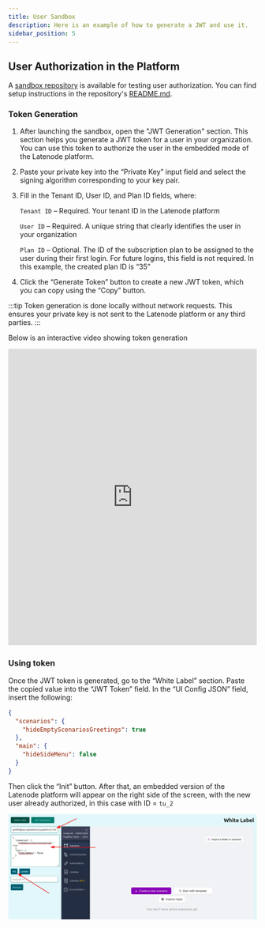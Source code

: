 ```yaml
---
title: User Sandbox
description: Here is an example of how to generate a JWT and use it.
sidebar_position: 5
---
```


## User Authorization in the Platform

A [sandbox repository](https://github.com/garkavenko-latenode/whitelabel-example) is available for testing user authorization. You can find setup instructions in the repository's [README.md](http://README.md).

### Token Generation

1. After launching the sandbox, open the "JWT Generation" section. This section helps you generate a JWT token for a user in your organization. You can use this token to authorize the user in the embedded mode of the Latenode platform.
2. Paste your private key into the “Private Key” input field and select the signing algorithm corresponding to your key pair.
3. Fill in the Tenant ID, User ID, and Plan ID fields, where:

   `Tenant ID` – Required. Your tenant ID in the Latenode platform

   `User ID` – Required. A unique string that clearly identifies the user in your organization

   `Plan ID` – Optional. The ID of the subscription plan to be assigned to the user during their first login. For future logins, this field is not required. In this example, the created plan ID is “35”

4. Click the “Generate Token” button to create a new JWT token, which you can copy using the “Copy” button.

:::tip
Token generation is done locally without network requests. This ensures your private key is not sent to the Latenode platform or any third parties.
:::

Below is an interactive video showing token generation

<iframe
  src="https://app.arcade.software/share/euGSV7RHF9Z9KI5NWXgo"
  width="100%"
  height="600"
  frameBorder="0"
  allowFullScreen
></iframe>

### Using token

Once the JWT token is generated, go to the “White Label” section. Paste the copied value into the “JWT Token” field. In the “UI Config JSON” field, insert the following:

```json
{
  "scenarios": {
    "hideEmptyScenariosGreetings": true
  },
  "main": {
    "hideSideMenu": false
  }
}
```

Then click the “Init” button. After that, an embedded version of the Latenode platform will appear on the right side of the screen, with the new user already authorized, in this case with ID = `tu_2`

![image.png](./sandbox/15edf138346d44a9ac12f812928c4a2d.png)
